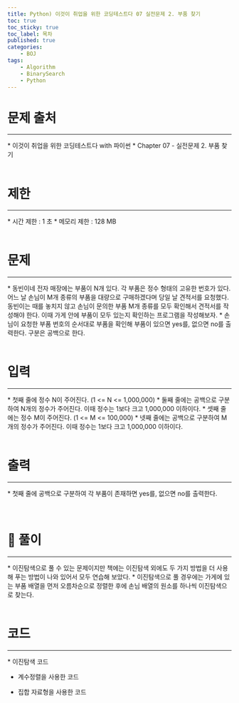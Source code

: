 ```yaml
---
title: Python) 이것이 취업을 위한 코딩테스트다 07 실전문제 2. 부품 찾기
toc: true
toc_sticky: true
toc_label: 목차
published: true
categories:
    - BOJ
tags:
    - Algorithm
    - BinarySearch
    - Python
---
```


# 문제 출처
<hr>
* 이것이 취업을 위한 코딩테스트다 with 파이썬
* Chapter 07 - 실전문제 2. 부품 찾기<br><br>
 
# 제한
<hr>
* 시간 제한 : 1 초
* 메모리 제한 : 128 MB<br><br>

# 문제
<hr>
* 동빈이네 전자 매장에는 부품이 N개 있다. 각 부품은 정수 형태의 고유한 번호가 있다. 어느 날 손님이 M개 종류의 부품을 대량으로 구매하겠다며 당일 날 견적서를 요청했다. 동빈이는 때를 놓치지 않고 손님이 문의한 부품 M개 종류를 모두 확인해서 견적서를 작성해야 한다. 이때 가게 안에 부품이 모두 있는지 확인하는 프로그램을 작성해보자.
* 손님이 요청한 부품 번호의 순서대로 부품을 확인해 부품이 있으면 yes를, 없으면 no를 출력한다. 구분은 공백으로 한다.<br><br>

# 입력
<hr>
* 첫째 줄에 정수 N이 주어진다. (1 <= N <= 1,000,000)
* 둘째 줄에는 공백으로 구분하여 N개의 정수가 주어진다. 이때 정수는 1보다 크고 1,000,000 이하이다.
* 셋째 줄에는 정수 M이 주어진다. (1 <= M <= 100,000)
* 넷째 줄에는 공백으로 구분하여 M개의 정수가 주어진다. 이때 정수는 1보다 크고 1,000,000 이하이다.<br><br>

# 출력
<hr>
* 첫째 줄에 공백으로 구분하여 각 부품이 존재하면 yes를, 없으면 no를 출력한다.<br><br><br>

# 👀 풀이
<hr>
* 이진탐색으로 풀 수 있는 문제이지만 책에는 이진탐색 외에도 두 가지 방법을 더 사용해 푸는 방법이 나와 있어서 모두 연습해 보았다.
* 이진탐색으로 풀 경우에는 가게에 있는 부품 배열을 먼저 오름차순으로 정렬한 후에 손님 배열의 원소를 하나씩 이진탐색으로 찾는다.<br><br>

 
# 코드
<hr>
* 이진탐색 코드

<script src="https://gist.github.com/miro7923/c1027fffb78b83143e2238e337f9fd37.js"></script>

* 계수정렬을 사용한 코드

<script src="https://gist.github.com/miro7923/cac49cf2696f190a80f965bd68662e02.js"></script>

* 집합 자료형을 사용한 코드

<script src="https://gist.github.com/miro7923/71c4854afe7c44680d6208f1caabab6a.js"></script>
